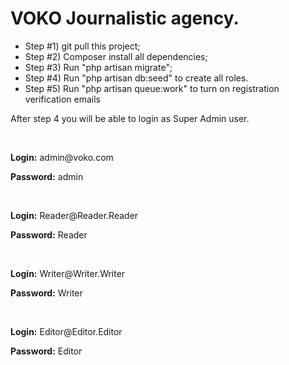 <h1> VOKO Journalistic agency. </h1>

<ul>
    <li>Step #1) git pull this project;</li>
    <li>Step #2) Composer install all dependencies;</li>
    <li>Step #3) Run "php artisan migrate";</li>
    <li>Step #4) Run "php artisan db:seed" to create all roles.</li>
    <li>Step #5) Run "php artisan queue:work" to turn on registration verification emails</li>
</ul>

<p>After step 4 you will be able to login as Super Admin user.</p>
<br>
<p><strong>Login:</strong> admin@voko.com</p>
<p><strong>Password:</strong> admin</p>
<br>
<p><strong>Login:</strong> Reader@Reader.Reader</p>
<p><strong>Password:</strong> Reader</p>
<br>
<p><strong>Login:</strong> Writer@Writer.Writer</p>
<p><strong>Password:</strong> Writer</p>
<br>
<p><strong>Login:</strong> Editor@Editor.Editor</p>
<p><strong>Password:</strong> Editor</p>

